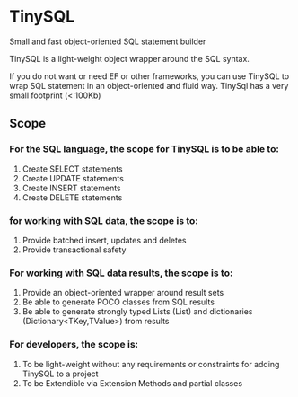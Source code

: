# TinySQL
Small and fast object-oriented SQL statement builder

TinySQL is a light-weight object wrapper around the SQL syntax.

If you do not want or need EF or other frameworks, you can use TinySQL to wrap SQL statement in an object-oriented and fluid way. TinySql has a very small footprint (< 100Kb)

## Scope

### For the SQL language, the scope for TinySQL is to be able to:
1. Create SELECT statements
2. Create UPDATE statements
3. Create INSERT statements
4. Create DELETE statements

### for working with SQL data, the scope is to:
1. Provide batched insert, updates and deletes
2. Provide transactional safety

### For working with SQL data results, the scope is to:
1. Provide an object-oriented wrapper around result sets
2. Be able to generate POCO classes from SQL results
3. Be able to generate strongly typed Lists (List<T>) and dictionaries (Dictionary<TKey,TValue>) from results

### For developers, the scope is:
1. To be light-weight without any requirements or constraints for adding TinySQL to a project
2. To be Extendible via Extension Methods and partial classes
